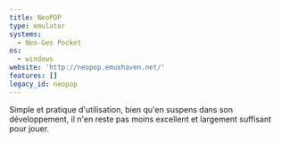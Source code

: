 ```yaml
---
title: NeoPOP
type: emulator
systems:
  - Neo-Geo Pocket
os:
  - windows
website: 'http://neopop.emuxhaven.net/'
features: []
legacy_id: neopop
---
```

Simple et pratique d'utilisation, bien qu'en suspens dans son développement, il n'en reste pas moins excellent et largement suffisant pour jouer.

